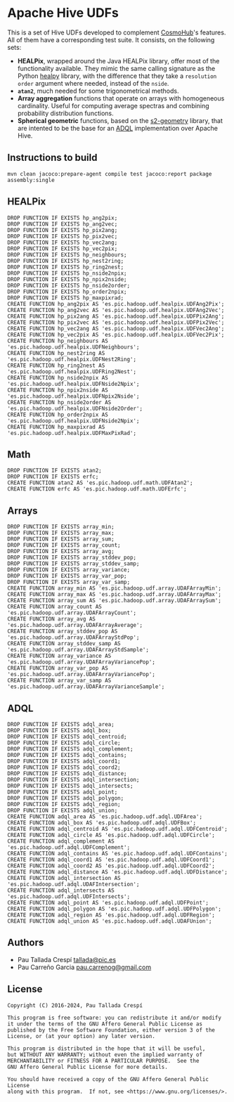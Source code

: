 
# Apache Hive UDFs
This is a set of Hive UDFs developed to complement [CosmoHub](https://cosmohub.pic.es)'s features. All of them have a corresponding test suite. It consists, on the following sets:

*  **HEALPix**, wrapped around the Java HEALPix library, offer most of the functionality available. They mimic the same calling signature as the Python [healpy](https://healpy.readthedocs.io/) library, with the difference that they take a `resolution order` argument where needed, instead of the `nside`.
*  **`atan2`**, much needed for some trigonometrical methods.
* **Array aggregation**  functions that operate on arrays with homogeneous cardinality. Useful for computing average spectras and combining probability distribution functions.
* **Spherical geometric** functions, based on the [s2-geometry](http://s2geometry.io/) library, that are intented to be the base for an [ADQL](https://www.ivoa.net/documents/latest/ADQL.html) implementation over Apache Hive.

## Instructions to build
```
mvn clean jacoco:prepare-agent compile test jacoco:report package assembly:single
```

## HEALPix
```
DROP FUNCTION IF EXISTS hp_ang2pix;
DROP FUNCTION IF EXISTS hp_ang2vec;
DROP FUNCTION IF EXISTS hp_pix2ang;
DROP FUNCTION IF EXISTS hp_pix2vec;
DROP FUNCTION IF EXISTS hp_vec2ang;
DROP FUNCTION IF EXISTS hp_vec2pix;
DROP FUNCTION IF EXISTS hp_neighbours;
DROP FUNCTION IF EXISTS hp_nest2ring;
DROP FUNCTION IF EXISTS hp_ring2nest;
DROP FUNCTION IF EXISTS hp_nside2npix;
DROP FUNCTION IF EXISTS hp_npix2nside;
DROP FUNCTION IF EXISTS hp_nside2order;
DROP FUNCTION IF EXISTS hp_order2npix;
DROP FUNCTION IF EXISTS hp_maxpixrad;
CREATE FUNCTION hp_ang2pix AS 'es.pic.hadoop.udf.healpix.UDFAng2Pix';
CREATE FUNCTION hp_ang2vec AS 'es.pic.hadoop.udf.healpix.UDFAng2Vec';
CREATE FUNCTION hp_pix2ang AS 'es.pic.hadoop.udf.healpix.UDFPix2Ang';
CREATE FUNCTION hp_pix2vec AS 'es.pic.hadoop.udf.healpix.UDFPix2Vec';
CREATE FUNCTION hp_vec2ang AS 'es.pic.hadoop.udf.healpix.UDFVec2Ang';
CREATE FUNCTION hp_vec2pix AS 'es.pic.hadoop.udf.healpix.UDFVec2Pix';
CREATE FUNCTION hp_neighbours AS 'es.pic.hadoop.udf.healpix.UDFNeighbours';
CREATE FUNCTION hp_nest2ring AS 'es.pic.hadoop.udf.healpix.UDFNest2Ring';
CREATE FUNCTION hp_ring2nest AS 'es.pic.hadoop.udf.healpix.UDFRing2Nest';
CREATE FUNCTION hp_nside2npix AS 'es.pic.hadoop.udf.healpix.UDFNside2Npix';
CREATE FUNCTION hp_npix2nside AS 'es.pic.hadoop.udf.healpix.UDFNpix2Nside';
CREATE FUNCTION hp_nside2order AS 'es.pic.hadoop.udf.healpix.UDFNside2Order';
CREATE FUNCTION hp_order2npix AS 'es.pic.hadoop.udf.healpix.UDFNside2Npix';
CREATE FUNCTION hp_maxpixrad AS 'es.pic.hadoop.udf.healpix.UDFMaxPixRad';
```

## Math
```
DROP FUNCTION IF EXISTS atan2;
DROP FUNCTION IF EXISTS erfc;
CREATE FUNCTION atan2 AS 'es.pic.hadoop.udf.math.UDFAtan2';
CREATE FUNCTION erfc AS 'es.pic.hadoop.udf.math.UDFErfc';
```

## Arrays
```
DROP FUNCTION IF EXISTS array_min;
DROP FUNCTION IF EXISTS array_max;
DROP FUNCTION IF EXISTS array_sum;
DROP FUNCTION IF EXISTS array_count;
DROP FUNCTION IF EXISTS array_avg;
DROP FUNCTION IF EXISTS array_stddev_pop;
DROP FUNCTION IF EXISTS array_stddev_samp;
DROP FUNCTION IF EXISTS array_variance;
DROP FUNCTION IF EXISTS array_var_pop;
DROP FUNCTION IF EXISTS array_var_samp;
CREATE FUNCTION array_min AS 'es.pic.hadoop.udf.array.UDAFArrayMin';
CREATE FUNCTION array_max AS 'es.pic.hadoop.udf.array.UDAFArrayMax';
CREATE FUNCTION array_sum AS 'es.pic.hadoop.udf.array.UDAFArraySum';
CREATE FUNCTION array_count AS 'es.pic.hadoop.udf.array.UDAFArrayCount';
CREATE FUNCTION array_avg AS 'es.pic.hadoop.udf.array.UDAFArrayAverage';
CREATE FUNCTION array_stddev_pop AS 'es.pic.hadoop.udf.array.UDAFArrayStdPop';
CREATE FUNCTION array_stddev_samp AS 'es.pic.hadoop.udf.array.UDAFArrayStdSample';
CREATE FUNCTION array_variance AS 'es.pic.hadoop.udf.array.UDAFArrayVariancePop';
CREATE FUNCTION array_var_pop AS 'es.pic.hadoop.udf.array.UDAFArrayVariancePop';
CREATE FUNCTION array_var_samp AS 'es.pic.hadoop.udf.array.UDAFArrayVarianceSample';
```

## ADQL
```
DROP FUNCTION IF EXISTS adql_area;
DROP FUNCTION IF EXISTS adql_box;
DROP FUNCTION IF EXISTS adql_centroid;
DROP FUNCTION IF EXISTS adql_circle;
DROP FUNCTION IF EXISTS adql_complement;
DROP FUNCTION IF EXISTS adql_contains;
DROP FUNCTION IF EXISTS adql_coord1;
DROP FUNCTION IF EXISTS adql_coord2;
DROP FUNCTION IF EXISTS adql_distance;
DROP FUNCTION IF EXISTS adql_intersection;
DROP FUNCTION IF EXISTS adql_intersects;
DROP FUNCTION IF EXISTS adql_point;
DROP FUNCTION IF EXISTS adql_polygon;
DROP FUNCTION IF EXISTS adql_region;
DROP FUNCTION IF EXISTS adql_union;
CREATE FUNCTION adql_area AS 'es.pic.hadoop.udf.adql.UDFArea';
CREATE FUNCTION adql_box AS 'es.pic.hadoop.udf.adql.UDFBox';
CREATE FUNCTION adql_centroid AS 'es.pic.hadoop.udf.adql.UDFCentroid';
CREATE FUNCTION adql_circle AS 'es.pic.hadoop.udf.adql.UDFCircle';
CREATE FUNCTION adql_complement AS 'es.pic.hadoop.udf.adql.UDFComplement';
CREATE FUNCTION adql_contains AS 'es.pic.hadoop.udf.adql.UDFContains';
CREATE FUNCTION adql_coord1 AS 'es.pic.hadoop.udf.adql.UDFCoord1';
CREATE FUNCTION adql_coord2 AS 'es.pic.hadoop.udf.adql.UDFCoord2';
CREATE FUNCTION adql_distance AS 'es.pic.hadoop.udf.adql.UDFDistance';
CREATE FUNCTION adql_intersection AS 'es.pic.hadoop.udf.adql.UDAFIntersection';
CREATE FUNCTION adql_intersects AS 'es.pic.hadoop.udf.adql.UDFIntersects';
CREATE FUNCTION adql_point AS 'es.pic.hadoop.udf.adql.UDFPoint';
CREATE FUNCTION adql_polygon AS 'es.pic.hadoop.udf.adql.UDFPolygon';
CREATE FUNCTION adql_region AS 'es.pic.hadoop.udf.adql.UDFRegion';
CREATE FUNCTION adql_union AS 'es.pic.hadoop.udf.adql.UDAFUnion';
```

## Authors

* Pau Tallada Crespí <tallada@pic.es>
* Pau Carreño Garcia <pau.carrenog@gmail.com>

## License

    Copyright (C) 2016-2024, Pau Tallada Crespí

    This program is free software: you can redistribute it and/or modify
    it under the terms of the GNU Affero General Public License as
    published by the Free Software Foundation, either version 3 of the
    License, or (at your option) any later version.

    This program is distributed in the hope that it will be useful,
    but WITHOUT ANY WARRANTY; without even the implied warranty of
    MERCHANTABILITY or FITNESS FOR A PARTICULAR PURPOSE.  See the
    GNU Affero General Public License for more details.

    You should have received a copy of the GNU Affero General Public License
    along with this program.  If not, see <https://www.gnu.org/licenses/>.
